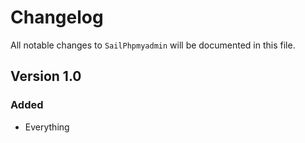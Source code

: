 # Changelog

All notable changes to `SailPhpmyadmin` will be documented in this file.

## Version 1.0

### Added
- Everything
